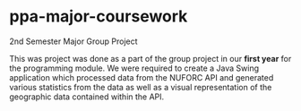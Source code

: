 # ppa-major-coursework
2nd Semester Major Group Project

This was project was done as a part of the group project in our <b>first year</b> for the programming module. We were required to create a Java Swing 
application which processed data from the NUFORC API and generated various statistics from the data as well as a visual representation of the 
geographic data contained within the API. 
